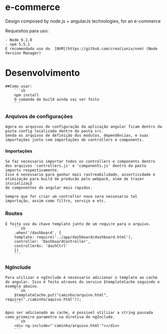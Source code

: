 # e-commerce
Design composed by node.js + angularJs technologies, for an e-commerce

Requesitos para uso: 
    
    - Node 9.1.0 
    - npm 5.5.1
    É recomendado uso do  [NVM](https://github.com/creationix/nvm) (Node Version Manager)

# Desenvolvimento 
    ##Como usar:
        ```sh
        npm install 
        O comando de build ainda vai ser feito
        ``` 

### Arquivos de configurações

    Agora os arquivos de configuração da aplicação angular ficam dentro da pasta config localizada dentro da pasta src.
    Sendo os arquivos de definição dos modulos, dependências, e suas importações junto com importações de controllers e components.

#### Importações

    Se faz necessario importar todos os controllers e components dentro dos arquivos 'controllers.js' e 'components.js' dentro da pasta imports respectivamente.
    Isso é necessario para ganhar mais rastreabilidade, assertividade e otimização para build de producão pelo webpack, alem de trazer inicializaçõ 
    de componentes do angular mais rapidos.

    Sempre que for criar um controller novo sera nessesario tal importação, assim como filtro, serviço e etc.

### Routes 

    É feito uso da chave template junto de um require para o arquivo.
        ```sh
        .when('/dashboard', {
        template: require('../app/dashboard/dashboard.html'),
        controller: 'DashboardController',
        controllerAs: 'dashCtrl'
        })
        ```

### NgInclude

    Para utilizar o ngInclude é necessario adicionar o template ao cache do angular. Isso é feito atraves do service $templateCache seguindo o exemplo abaixo.
        ```sh
        $templateCache.put("caminho/arquivo.html", require("./caminho/aquivo.html"));
        ```
    
    Apos ser adicionado ao cache, é possivel utilizar a string passada como primeiro parametro na diretiva do ngInclude.
        ```sh
        <div ng-include="'caminho/arquivo.html'"></div>
        ```

